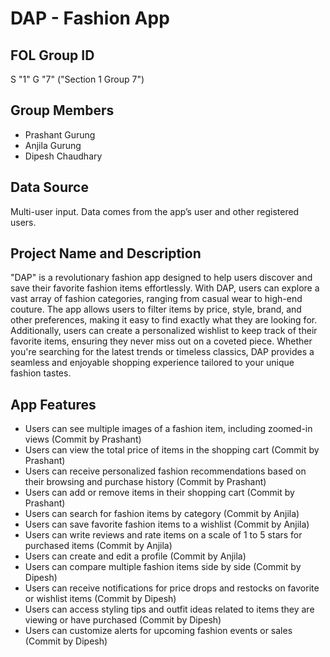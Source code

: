 # DAP - Fashion App

## FOL Group ID
S "1" G "7" ("Section 1 Group 7")

## Group Members
- Prashant Gurung
- Anjila Gurung
- Dipesh Chaudhary

## Data Source
Multi-user input. Data comes from the app’s user and other registered users.

## Project Name and Description
"DAP" is a revolutionary fashion app designed to help users discover and save their favorite fashion items effortlessly. With DAP, users can explore a vast array of fashion categories, ranging from casual wear to high-end couture. The app allows users to filter items by price, style, brand, and other preferences, making it easy to find exactly what they are looking for. Additionally, users can create a personalized wishlist to keep track of their favorite items, ensuring they never miss out on a coveted piece. Whether you're searching for the latest trends or timeless classics, DAP provides a seamless and enjoyable shopping experience tailored to your unique fashion tastes.

## App Features
- Users can see multiple images of a fashion item, including zoomed-in views (Commit by Prashant)
- Users can view the total price of items in the shopping cart (Commit by Prashant)
- Users can receive personalized fashion recommendations based on their browsing and purchase history (Commit by Prashant)
- Users can add or remove items in their shopping cart (Commit by Prashant)
- Users can search for fashion items by category (Commit by Anjila)
- Users can save favorite fashion items to a wishlist (Commit by Anjila)
- Users can write reviews and  rate items on a scale of 1 to 5 stars for purchased items (Commit by Anjila)
- Users can create and edit a profile (Commit by Anjila)
- Users can compare multiple fashion items side by side (Commit by Dipesh)
- Users can receive notifications for price drops and restocks on favorite or wishlist items (Commit by Dipesh)
- Users can access styling tips and outfit ideas related to items they are viewing or have purchased (Commit by Dipesh)
- Users can customize alerts for upcoming fashion events or sales (Commit by Dipesh)


